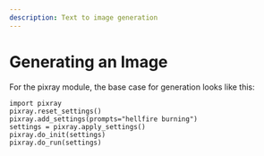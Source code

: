 ```yaml
---
description: Text to image generation
---
```


# Generating an Image

For the pixray module, the base case for generation looks like this:

```
import pixray
pixray.reset_settings()
pixray.add_settings(prompts="hellfire burning")
settings = pixray.apply_settings()
pixray.do_init(settings)
pixray.do_run(settings)
```

